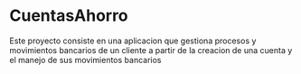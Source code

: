 # CuentasAhorro
 Este proyecto consiste en una aplicacion que gestiona procesos y movimientos bancarios de un cliente a partir de la creacion de una cuenta y el manejo de sus movimientos bancarios
